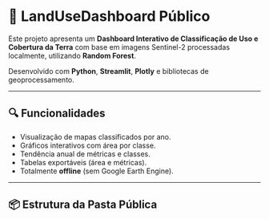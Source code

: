 # 🌱 LandUseDashboard Público

Este projeto apresenta um **Dashboard Interativo de Classificação de Uso e Cobertura da Terra** com base em imagens Sentinel-2 processadas localmente, utilizando **Random Forest**.

Desenvolvido com **Python**, **Streamlit**, **Plotly** e bibliotecas de geoprocessamento.

---

## 🔍 Funcionalidades

- Visualização de mapas classificados por ano.
- Gráficos interativos com área por classe.
- Tendência anual de métricas e classes.
- Tabelas exportáveis (área e métricas).
- Totalmente **offline** (sem Google Earth Engine).

---

## 📦 Estrutura da Pasta Pública

